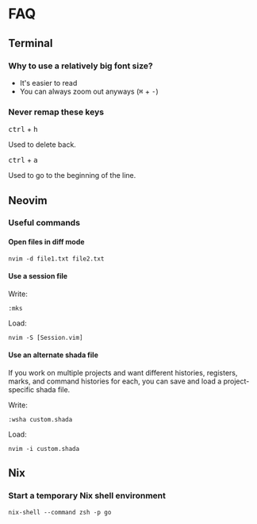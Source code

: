 # FAQ

## Terminal

### Why to use a relatively big font size?

- It's easier to read
- You can always zoom out anyways (<kbd>⌘</kbd> + <kbd>-</kbd>)

### Never remap these keys

<kbd>ctrl</kbd> + <kbd>h</kbd>

Used to delete back.

<kbd>ctrl</kbd> + <kbd>a</kbd>

Used to go to the beginning of the line.

## Neovim

### Useful commands

#### Open files in diff mode

```
nvim -d file1.txt file2.txt
```

#### Use a session file

Write:

`:mks`

Load:

```
nvim -S [Session.vim]
```

#### Use an alternate shada file

If you work on multiple projects and want different histories, registers, marks, and command histories for each, you can save and load a project-specific shada file.

Write:

`:wsha custom.shada`

Load:

```
nvim -i custom.shada
```

## Nix

### Start a temporary Nix shell environment

```
nix-shell --command zsh -p go
```
